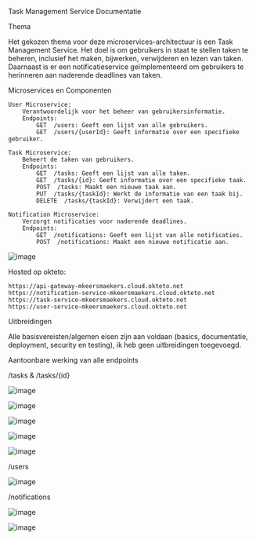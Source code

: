 Task Management Service Documentatie

Thema

Het gekozen thema voor deze microservices-architectuur is een Task Management Service. Het doel is om gebruikers in staat te stellen taken te beheren, inclusief het maken, bijwerken, verwijderen en lezen van taken. 
Daarnaast is er een notificatieservice geïmplementeerd om gebruikers te herinneren aan naderende deadlines van taken.

Microservices en Componenten

    User Microservice:
        Verantwoordelijk voor het beheer van gebruikersinformatie.
        Endpoints:
            GET  /users: Geeft een lijst van alle gebruikers.
            GET  /users/{userId}: Geeft informatie over een specifieke gebruiker.

    Task Microservice:
        Beheert de taken van gebruikers.
        Endpoints:
            GET  /tasks: Geeft een lijst van alle taken.
            GET  /tasks/{id}: Geeft informatie over een specifieke taak.
            POST  /tasks: Maakt een nieuwe taak aan.
            PUT  /tasks/{taskId}: Werkt de informatie van een taak bij.
            DELETE  /tasks/{taskId}: Verwijdert een taak.

    Notification Microservice:
        Verzorgt notificaties voor naderende deadlines.
        Endpoints:
            GET  /notifications: Geeft een lijst van alle notificaties.
            POST  /notifications: Maakt een nieuwe notificatie aan.
            
![image](https://github.com/MKeersmaekers/project_task_management/assets/91118306/64b80056-9b41-4e97-a7dd-5b16d3e470ab)


    
Hosted op okteto:

    https://api-gateway-mkeersmaekers.cloud.okteto.net
    https://notification-service-mkeersmaekers.cloud.okteto.net
    https://task-service-mkeersmaekers.cloud.okteto.net
    https://user-service-mkeersmaekers.cloud.okteto.net


Uitbreidingen

Alle basisvereisten/algemen eisen zijn aan voldaan (basics, documentatie, deployment, security en testing), ik heb geen uitbreidingen toegevoegd.

Aantoonbare werking van alle endpoints

/tasks & /tasks/{id}

![image](https://github.com/MKeersmaekers/project_task_management/assets/91118306/24ed9614-bf40-4819-acf6-29c51b829981)

![image](https://github.com/MKeersmaekers/project_task_management/assets/91118306/dd7b0afe-bd9f-4567-b76d-992509375510)

![image](https://github.com/MKeersmaekers/project_task_management/assets/91118306/a6ed679c-795f-4c6c-b830-f92e99702462)

![image](https://github.com/MKeersmaekers/project_task_management/assets/91118306/15f9a5c7-f801-4742-80c1-3aefef2162d6)

![image](https://github.com/MKeersmaekers/project_task_management/assets/91118306/41df8749-165d-4cbd-82d5-e311061d7a4b)

/users

![image](https://github.com/MKeersmaekers/project_task_management/assets/91118306/0a6ff232-0fd1-43fe-9d38-bbaefa68ce87)

/notifications

![image](https://github.com/MKeersmaekers/project_task_management/assets/91118306/e71b81a2-7f45-4665-bd6b-3205959ca888)

![image](https://github.com/MKeersmaekers/project_task_management/assets/91118306/0f926259-bd91-4c8b-acdb-2e6705ec7fee)

